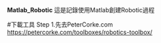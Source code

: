 **Matlab_Robotic**
這是記錄使用Matlab創建Robotic過程

#下載工具 
Step 1.先去PeterCorke.com https://petercorke.com/toolboxes/robotics-toolbox/
